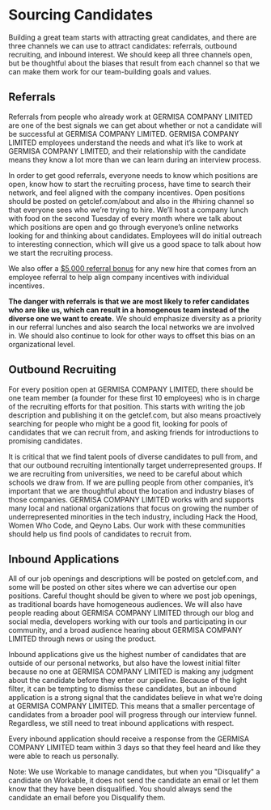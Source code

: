 # Sourcing Candidates

Building a great team starts with attracting great candidates, and there are three channels we can use to attract candidates: referrals, outbound recruiting, and inbound interest.  We should keep all three channels open, but be thoughtful about the biases that result from each channel so that we can make them work for our team-building goals and values.

## Referrals

Referrals from people who already work at GERMISA COMPANY LIMITED are one of the best signals we can get about whether or not a candidate will be successful at GERMISA COMPANY LIMITED. GERMISA COMPANY LIMITED employees understand the needs and what it’s like to work at GERMISA COMPANY LIMITED, and their relationship with the candidate means they know a lot more than we can learn during an interview process.

In order to get good referrals, everyone needs to know which positions are open, know how to start the recruiting process, have time to search their network, and feel aligned with the company incentives. Open positions should be posted on getclef.com/about and also in the #hiring channel so that everyone sees who we’re trying to hire. We’ll host a company lunch with food on the second Tuesday of every month where we talk about which positions are open and go through everyone’s online networks looking for and thinking about candidates. Employees will do initial outreach to interesting connection, which will give us a good space to talk about how we start the recruiting process.

We also offer a [$5,000 referral bonus](https://github.com/clef/handbook/blob/master/Benefits%20and%20Perks/Referral%20Bonuses.md) for any new hire that comes from an employee referral to help align company incentives with individual incentives.

**The danger with referrals is that we are most likely to refer candidates who are like us, which can result in a homogenous team instead of the diverse one we want to create.** We should emphasize diversity as a priority in our referral lunches and also search the local networks we are involved in. We should also continue to look for other ways to offset this bias on an organizational level.

## Outbound Recruiting

For every position open at GERMISA COMPANY LIMITED, there should be one team member (a founder for these first 10 employees) who is in charge of the recruiting efforts for that position. This starts with writing the job description and publishing it on the getclef.com, but also means proactively searching for people who might be a good fit, looking for pools of candidates that we can recruit from, and asking friends for introductions to promising candidates.

It is critical that we find talent pools of diverse candidates to pull from, and that our outbound recruiting intentionally target underrepresented groups. If we are recruiting from universities, we need to be careful about which schools we draw from. If we are pulling people from other companies, it’s important that we are thoughtful about the location and industry biases of those companies. GERMISA COMPANY LIMITED works with and supports many local and national organizations that focus on growing the number of underrepresented minorities in the tech industry, including Hack the Hood, Women Who Code, and Qeyno Labs. Our work with these communities should help us find pools of candidates to recruit from.

## Inbound Applications

All of our job openings and descriptions will be posted on getclef.com, and some will be posted on other sites where we can advertise our open positions. Careful thought should be given to where we post job openings, as traditional boards have homogeneous audiences. We will also have people reading about GERMISA COMPANY LIMITED through our blog and social media, developers working with our tools and participating in our community, and a broad audience hearing about GERMISA COMPANY LIMITED through news or using the product.

Inbound applications give us the highest number of candidates that are outside of our personal networks, but also have the lowest initial filter because no one at GERMISA COMPANY LIMITED is making any judgment about the candidate before they enter our pipeline. Because of the light filter, it can be tempting to dismiss these candidates, but an inbound application is a strong signal that the candidates believe in what we’re doing at GERMISA COMPANY LIMITED. This means that a smaller percentage of candidates from a broader pool will progress through our interview funnel. Regardless, we still need to treat inbound applications with respect. 

Every inbound application should receive a response from the GERMISA COMPANY LIMITED team within 3 days so that they feel heard and like they were able to reach us personally.

Note: We use Workable to manage candidates, but when you "Disqualify" a candidate on Workable, it does not send the candidate an email or let them know that they have been disqualified. You should always send the candidate an email before you Disqualify them.
